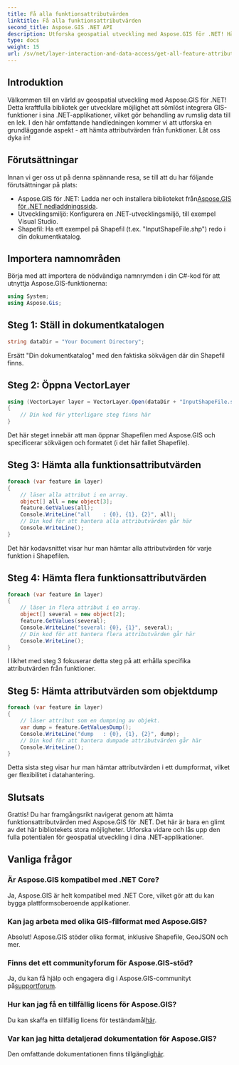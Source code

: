 ```yaml
---
title: Få alla funktionsattributvärden
linktitle: Få alla funktionsattributvärden
second_title: Aspose.GIS .NET API
description: Utforska geospatial utveckling med Aspose.GIS för .NET! Hämta funktionsattributvärden sömlöst. Ladda ner nu för ett rumsligt kodningsäventyr.
type: docs
weight: 15
url: /sv/net/layer-interaction-and-data-access/get-all-feature-attribute-values/
---
```

## Introduktion
Välkommen till en värld av geospatial utveckling med Aspose.GIS för .NET! Detta kraftfulla bibliotek ger utvecklare möjlighet att sömlöst integrera GIS-funktioner i sina .NET-applikationer, vilket gör behandling av rumslig data till en lek. I den här omfattande handledningen kommer vi att utforska en grundläggande aspekt - att hämta attributvärden från funktioner. Låt oss dyka in!
## Förutsättningar
Innan vi ger oss ut på denna spännande resa, se till att du har följande förutsättningar på plats:
-  Aspose.GIS för .NET: Ladda ner och installera biblioteket från[Aspose.GIS för .NET nedladdningssida](https://releases.aspose.com/gis/net/).
- Utvecklingsmiljö: Konfigurera en .NET-utvecklingsmiljö, till exempel Visual Studio.
- Shapefil: Ha ett exempel på Shapefil (t.ex. "InputShapeFile.shp") redo i din dokumentkatalog.
## Importera namnområden
Börja med att importera de nödvändiga namnrymden i din C#-kod för att utnyttja Aspose.GIS-funktionerna:
```csharp
using System;
using Aspose.Gis;
```
## Steg 1: Ställ in dokumentkatalogen
```csharp
string dataDir = "Your Document Directory";
```
Ersätt "Din dokumentkatalog" med den faktiska sökvägen där din Shapefil finns.
## Steg 2: Öppna VectorLayer
```csharp
using (VectorLayer layer = VectorLayer.Open(dataDir + "InputShapeFile.shp", Drivers.Shapefile))
{
    // Din kod för ytterligare steg finns här
}
```
Det här steget innebär att man öppnar Shapefilen med Aspose.GIS och specificerar sökvägen och formatet (i det här fallet Shapefile).
## Steg 3: Hämta alla funktionsattributvärden
```csharp
foreach (var feature in layer)
{
    // läser alla attribut i en array.
    object[] all = new object[3];
    feature.GetValues(all);
    Console.WriteLine("all    : {0}, {1}, {2}", all);
    // Din kod för att hantera alla attributvärden går här
    Console.WriteLine();
}
```
Det här kodavsnittet visar hur man hämtar alla attributvärden för varje funktion i Shapefilen.
## Steg 4: Hämta flera funktionsattributvärden
```csharp
foreach (var feature in layer)
{
    // läser in flera attribut i en array.
    object[] several = new object[2];
    feature.GetValues(several);
    Console.WriteLine("several: {0}, {1}", several);
    // Din kod för att hantera flera attributvärden går här
    Console.WriteLine();
}
```
I likhet med steg 3 fokuserar detta steg på att erhålla specifika attributvärden från funktioner.
## Steg 5: Hämta attributvärden som objektdump
```csharp
foreach (var feature in layer)
{
    // läser attribut som en dumpning av objekt.
    var dump = feature.GetValuesDump();
    Console.WriteLine("dump   : {0}, {1}, {2}", dump);
    // Din kod för att hantera dumpade attributvärden går här
    Console.WriteLine();
}
```
Detta sista steg visar hur man hämtar attributvärden i ett dumpformat, vilket ger flexibilitet i datahantering.
## Slutsats
Grattis! Du har framgångsrikt navigerat genom att hämta funktionsattributvärden med Aspose.GIS för .NET. Det här är bara en glimt av det här bibliotekets stora möjligheter. Utforska vidare och lås upp den fulla potentialen för geospatial utveckling i dina .NET-applikationer.
## Vanliga frågor
### Är Aspose.GIS kompatibel med .NET Core?
Ja, Aspose.GIS är helt kompatibel med .NET Core, vilket gör att du kan bygga plattformsoberoende applikationer.
### Kan jag arbeta med olika GIS-filformat med Aspose.GIS?
Absolut! Aspose.GIS stöder olika format, inklusive Shapefile, GeoJSON och mer.
### Finns det ett communityforum för Aspose.GIS-stöd?
 Ja, du kan få hjälp och engagera dig i Aspose.GIS-communityt på[supportforum](https://forum.aspose.com/c/gis/33).
### Hur kan jag få en tillfällig licens för Aspose.GIS?
 Du kan skaffa en tillfällig licens för teständamål[här](https://purchase.aspose.com/temporary-license/).
### Var kan jag hitta detaljerad dokumentation för Aspose.GIS?
 Den omfattande dokumentationen finns tillgänglig[här](https://reference.aspose.com/gis/net/).